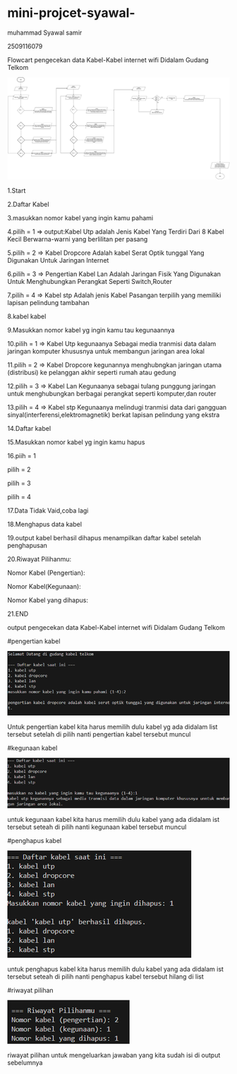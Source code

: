 # mini-projcet-syawal-
muhammad Syawal samir

2509116079

Flowcart pengecekan data Kabel-Kabel internet wifi Didalam Gudang Telkom

![img alt](https://github.com/syawal619/mini-projcet-syawal-/blob/6079d0e95e5643bca07397de6a1c5bd1b0d3227b/foto.flowcart.jpg)

1.Start

2.Daftar Kabel

3.masukkan nomor kabel yang ingin kamu pahami

4.pilih = 1 => output:Kabel Utp adalah Jenis Kabel Yang Terdiri Dari 8 Kabel Kecil Berwarna-warni yang berlilitan per pasang

5.pilih = 2 => Kabel Dropcore Adalah kabel Serat Optik tunggal Yang Digunakan Untuk Jaringan Internet

6.pilih = 3 => Pengertian Kabel Lan Adalah Jaringan Fisik Yang Digunakan Untuk Menghubungkan Perangkat Seperti Switch,Router

7.pilih = 4 => Kabel stp Adalah jenis Kabel Pasangan terpilih yang memiliki lapisan pelindung tambahan
       

8.kabel kabel

9.Masukkan  nomor kabel yg ingin kamu tau kegunaannya

10.pilih = 1 => Kabel Utp kegunaanya Sebagai media tranmisi data dalam jaringan komputer khususnya untuk membangun jaringan area lokal

11.pilih = 2 => Kabel Dropcore  kegunannya menghubngkan jaringan utama (distribusi) ke pelanggan akhir seperti rumah atau gedung

12.pilih = 3 => Kabel Lan Kegunaanya sebagai tulang punggung jaringan untuk menghubungkan berbagai perangkat seperti komputer,dan router

13.pilih = 4 => Kabel stp Kegunaanya melindugi tranmisi data dari gangguan sinyal(interferensi,elektromagnetik) berkat lapisan  pelindung yang ekstra

14.Daftar kabel

15.Masukkan  nomor kabel yg ingin kamu hapus

16.piih = 1

  pilih = 2
  
  pilih = 3
  
  pilih = 4
  
 17.Data Tidak Vaid,coba lagi
 
 18.Menghapus data kabel
 
 19.output kabel berhasil dihapus menampilkan daftar kabel setelah penghapusan
 
 20.Riwayat Pilihanmu:
 
Nomor Kabel (Pengertian):

Nomor Kabel(Kegunaan):

Nomor Kabel yang dihapus:

21.END


output pengecekan data Kabel-Kabel internet wifi Didalam Gudang Telkom


#pengertian kabel

![img alt](https://github.com/syawal619/mini-projcet-syawal-/blob/c3491501309533e2fe86159ab85c61daad6971fc/pemasukan.png)

Untuk pengertian kabel kita harus memilih dulu kabel yg ada didalam list tersebut setelah di pilih nanti pengertian kabel tersebut muncul

#kegunaan kabel

![img alt](https://github.com/syawal619/mini-projcet-syawal-/blob/e55211a01d0b54fc6f410fed0f57c00b80333d2f/kegunaan.png)

untuk kegunaan kabel kita harus memilih dulu kabel yang ada didalam ist tersebut seteah di pilih nanti kegunaan kabel tersebut muncul

#penghapus kabel

![img alt](https://github.com/syawal619/mini-projcet-syawal-/blob/448efde5ee7ce6b37403c53c0c222a9f780efe38/penghapus.png)

untuk penghapus kabel  kita harus memilih dulu kabel yang ada didalam ist tersebut seteah di pilih nanti penghapus kabel tersebut hilang di list

#riwayat pilihan

![img alt](https://github.com/syawal619/mini-projcet-syawal-/blob/b7232c27368591289a4b4f9e0224fbda794f3b6a/riwayat.png)

riwayat pilihan untuk mengeluarkan jawaban yang kita sudah isi di output sebelumnya




